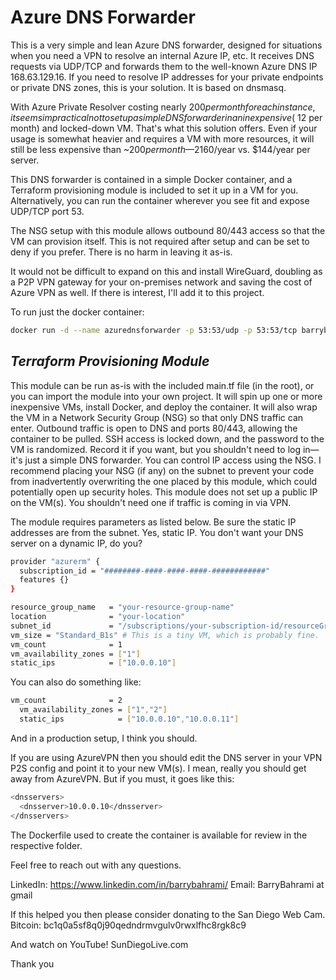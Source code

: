 # Azure DNS Forwarder

This is a very simple and lean Azure DNS forwarder, designed for situations when you need a VPN to resolve an internal Azure IP, etc. It receives DNS requests via UDP/TCP and forwards them to the well-known Azure DNS IP 168.63.129.16. If you need to resolve IP addresses for your private endpoints or private DNS zones, this is your solution. It is based on dnsmasq.

With Azure Private Resolver costing nearly $200 per month for each instance, it seems impractical not to set up a simple DNS forwarder in an inexpensive (~$12 per month) and locked-down VM. That's what this solution offers. Even if your usage is somewhat heavier and requires a VM with more resources, it will still be less expensive than ~$200 per month—$2160/year vs. $144/year per server.

This DNS forwarder is contained in a simple Docker container, and a Terraform provisioning module is included to set it up in a VM for you. Alternatively, you can run the container wherever you see fit and expose UDP/TCP port 53.

The NSG setup with this module allows outbound 80/443 access so that the VM can provision itself. This is not required after setup and can be set to deny if you prefer. There is no harm in leaving it as-is.

It would not be difficult to expand on this and install WireGuard, doubling as a P2P VPN gateway for your on-premises network and saving the cost of Azure VPN as well. If there is interest, I'll add it to this project.

To run just the docker container:

```sh
docker run -d --name azurednsforwarder -p 53:53/udp -p 53:53/tcp barrybahrami/azurednsforwarder:latest
```

## _Terraform Provisioning Module_

This module can be run as-is with the included main.tf file (in the root), or you can import the module into your own project. It will spin up one or more inexpensive VMs, install Docker, and deploy the container. It will also wrap the VM in a Network Security Group (NSG) so that only DNS traffic can enter. Outbound traffic is open to DNS and ports 80/443, allowing the container to be pulled. SSH access is locked down, and the password to the VM is randomized. Record it if you want, but you shouldn't need to log in—it's just a simple DNS forwarder. You can control IP access using the NSG. I recommend placing your NSG (if any) on the subnet to prevent your code from inadvertently overwriting the one placed by this module, which could potentially open up security holes. This module does not set up a public IP on the VM(s). You shouldn't need one if traffic is coming in via VPN.

The module requires parameters as listed below. Be sure the static IP addresses are from the subnet. Yes, static IP. You don't want your DNS server on a dynamic IP, do you?

```sh
provider "azurerm" {
  subscription_id = "########-####-####-####-############"
  features {}
}

resource_group_name   = "your-resource-group-name"
location              = "your-location"
subnet_id             = "/subscriptions/your-subscription-id/resourceGroups/your-resource-group/providers/Microsoft.Network/virtualNetworks/your-vnet-name/subnets/your-subnet-name"
vm_size = "Standard_B1s" # This is a tiny VM, which is probably fine.  Upgrade if heavy usage.
vm_count              = 1
vm_availability_zones = ["1"]
static_ips            = ["10.0.0.10"]
```

You can also do something like:

```sh
vm_count              = 2
  vm_availability_zones = ["1","2"]
  static_ips            = ["10.0.0.10","10.0.0.11"]
```

And in a production setup, I think you should.

If you are using AzureVPN then you should edit the DNS server in your VPN P2S config and point it to your new VM(s).  I mean, really you should get away from AzureVPN.  But if you must, it goes like this:

```sh
<dnsservers>
  <dnsserver>10.0.0.10</dnsserver>
</dnsservers>
```

The Dockerfile used to create the container is available for review in the respective folder.

Feel free to reach out with any questions.

LinkedIn: https://www.linkedin.com/in/barrybahrami/
Email: BarryBahrami at gmail

If this helped you then please consider donating to the San Diego Web Cam.
Bitcoin: bc1q0a5sf8q0j90qedndrmvgulv0rwxlfhc8rgk8c9

And watch on YouTube!  SunDiegoLive.com

Thank you
